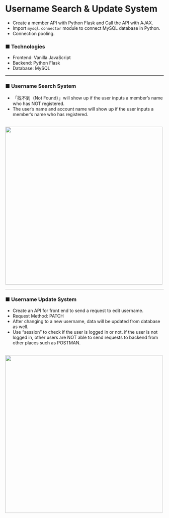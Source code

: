 # Username Search & Update System

- Create a member API with Python Flask and Call the API with AJAX.
- Import `mysql.connector` module to connect MySQL database in Python.
- Connection pooling.

### ■ Technologies

- Frontend: Vanilla JavaScript
- Backend: Python Flask
- Database: MySQL

---

### ■ Username Search System

- 「找不到（Not Found）」will show up if the user inputs a member’s name who has NOT registered.
- The user’s name and account name will show up if the user inputs a member’s name who has registered.

<br>
<img src="https://user-images.githubusercontent.com/110411867/200311011-cb9b3759-fed3-4dbe-958c-b026cc7ee569.gif" width="500"/>

---

### ■ Username Update System

- Create an API for front end to send a request to edit username.
- Request Method: PATCH
- After changing to a new username, data will be updated from database as well.
- Use “session” to check if the user is logged in or not.
if the user is not logged in, other users are NOT able to send requests to backend from other places such as POSTMAN.

<br>
<img src="https://user-images.githubusercontent.com/110411867/200311004-d238acd8-d874-41c5-9f64-7c767978552c.gif" width="500"/>
